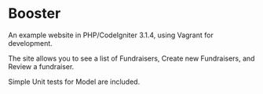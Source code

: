 # Booster

An example website in PHP/CodeIgniter 3.1.4, using Vagrant for development.  

The site allows you to see a list of Fundraisers, Create new Fundraisers, and Review a fundraiser.  

Simple Unit tests for Model are included.
